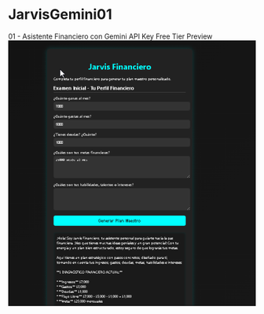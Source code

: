 # JarvisGemini01
01 - Asistente Financiero con Gemini API Key Free Tier
Preview
![Texto alternativo](imagen.png)
